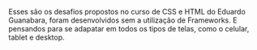 Esses são os desafios propostos no curso de CSS e HTML do Eduardo Guanabara, foram desenvolvidos sem a utilização de Frameworks. E pensandos para se adapatar em todos os tipos de telas, como o celular, tablet e desktop.
